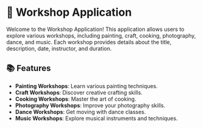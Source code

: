 # 🎨 Workshop Application

Welcome to the Workshop Application! This application allows users to explore various workshops, including painting, craft, cooking, photography, dance, and music. Each workshop provides details about the title, description, date, instructor, and duration.

## 📚 Features

- **Painting Workshops**: Learn various painting techniques.
- **Craft Workshops**: Discover creative crafting skills.
- **Cooking Workshops**: Master the art of cooking.
- **Photography Workshops**: Improve your photography skills.
- **Dance Workshops**: Get moving with dance classes.
- **Music Workshops**: Explore musical instruments and techniques.

